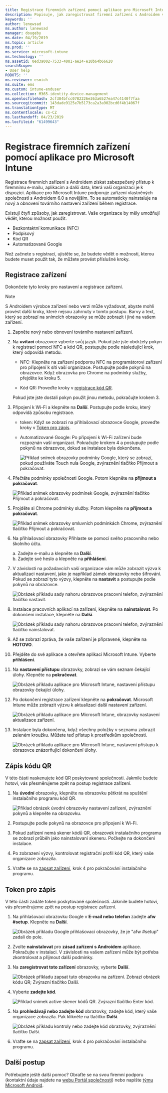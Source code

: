 ```yaml
---
title: Registrace firemních zařízení pomocí aplikace pro Microsoft Intune | Dokumentace Microsoftu
description: Popisuje, jak zaregistrovat firemní zařízení s Androidem v Intune
keywords: ''
author: lenewsad
ms.author: lanewsad
manager: dougeby
ms.date: 04/19/2019
ms.topic: article
ms.prod: ''
ms.service: microsoft-intune
ms.technology: ''
ms.assetid: 0ed3a002-7533-4001-ae24-e10b64b66620
searchScope:
- User help
ROBOTS: ''
ms.reviewer: esmich
ms.suite: ems
ms.custom: intune-enduser
ms.collection: M365-identity-device-management
ms.openlocfilehash: 2cf384bfcc0782226e363a6527ea47c4140f7faa
ms.sourcegitcommit: 143dade9125e7b5173ca2a3a902bcd6f4b14067f
ms.translationtype: MT
ms.contentlocale: cs-CZ
ms.lasthandoff: 04/23/2019
ms.locfileid: "61499643"
---
```

# <a name="enroll-your-corporate-device-with-the-microsoft-intune-app"></a>Registrace firemních zařízení pomocí aplikace pro Microsoft Intune

Registrace firemních zařízení s Androidem získat zabezpečený přístup k firemnímu e-mailu, aplikacím a další data, která vaší organizaci je k dispozici. Aplikace pro Microsoft Intune podporuje zařízení vlastněných společností s Androidem 6.0 a novějším. To se automaticky nainstaluje na nový a obnovení továrního nastavení zařízení během registrace. 

Existují čtyři způsoby, jak zaregistrovat. Vaše organizace by měly umožňují vědět, kterou možnost použít.
 
* Bezkontaktní komunikace (NFC)  
* Podpisový  
* Kód QR   
* Automatizované Google  

Než začnete s registrací, ujistěte se, že budete vědět o možnosti, kterou budete muset použít tak, že můžete provést příslušné kroky.  

## <a name="enroll-device"></a>Registrace zařízení 
Dokončete tyto kroky pro nastavení a registrace zařízení.  

> [!NOTE]
> S Androidem výrobce zařízení nebo verzi může vyžadovat, abyste mohli provést další kroky, které nejsou zahrnuty v tomto postupu. Barvy a text, který se zobrazí na snímcích obrazovky se může zobrazit i jiné na vašem zařízení.  

1. Zapněte nový nebo obnovení továrního nastavení zařízení.  
2. Na **uvítací** obrazovce vyberte svůj jazyk.   Pokud jste jste obdržely pokyn k registraci pomocí NFC a kód QR, postupujte podle následující krok, který odpovídá metodu.  
     * NFC: Klepněte na zařízení podporou NFC na programátorovi zařízení pro připojení k síti vaší organizace. Postupujte podle pokynů na obrazovce. Když obrazovka pro Chrome na podmínky služby, přejděte ke kroku 5.  

      * Kód QR: Proveďte kroky v [registrace kód QR](#qr-code-enrollment).  

      Pokud jste jste dostali pokyn použít jinou metodu, pokračujte krokem 3.    

1. Připojení k Wi-Fi a klepněte na **Další**. Postupujte podle kroku, který odpovídá způsobu registrace. 

    * token: Když se zobrazí na přihlašovací obrazovce Google, proveďte kroky v [Token pro zápis](#token-enrollment).    
    * Automatizované Google: Po připojení k Wi-Fi zařízení bude rozpoznán vaší organizací. Pokračujte krokem 4 a postupujte podle pokynů na obrazovce, dokud se instalace byla dokončena.    
 
       ![Příklad snímek obrazovky podmínky Google, který se zobrazí, pokud používáte Touch nula Google, zvýraznění tlačítko Přijmout a pokračovat.](./media/google-zero-touch-intune-app-01.png)   
   
4. Přečtěte podmínky společnosti Google. Potom klepněte na **přijmout a pokračovat**.  

      ![Příklad snímek obrazovky podmínek Google, zvýraznění tlačítko Přijmout a pokračovat.](./media/fully-managed-intune-app-04.png)   

6. Projděte si Chrome podmínky služby. Potom klepněte na **přijmout a pokračovat**.  

   ![Příklad snímek obrazovky smluvních podmínkách Chrome, zvýraznění tlačítko Přijmout a pokračovat.](./media/fully-managed-intune-app-06.png)   

7. Na přihlašovací obrazovky Přihlaste se pomocí svého pracovního nebo školního účtu.   

    a. Zadejte e-mailu a klepněte na **Další**.      
    b. Zadejte své heslo a klepněte na **přihlášení**.  

8. V závislosti na požadavcích vaší organizace vám může zobrazit výzva k aktualizaci nastavení, jako je například zámek obrazovky nebo šifrování. Pokud se zobrazí tyto výzvy, klepněte na **nastavit** a postupujte podle pokynů na obrazovce.  

   ![Obrázek příkladu sady nahoru obrazovce pracovní telefon, zvýraznění tlačítko nastavit.](./media/fully-managed-intune-app-10.png)   

9. Instalace pracovních aplikací na zařízení, klepněte na **nainstalovat**. Po dokončení instalace, klepněte na **Další**.  

   ![Obrázek příkladu sady nahoru obrazovce pracovní telefon, zvýraznění tlačítko nainstalovat.](./media/fully-managed-intune-app-11.png)   

10. Až se zobrazí zpráva, že vaše zařízení je připravené, klepněte na **HOTOVO**. 

11. Přejděte do své aplikace a otevřete aplikaci Microsoft Intune. Vyberte **přihlášení**. 

12. Na **nastavení přístupu** obrazovky, zobrazí se vám seznam čekající úlohy. Klepněte na **pokračovat**.  

       ![Obrázek příkladu aplikace pro Microsoft Intune, nastavení přístupu obrazovky čekající úlohy.](./media/fully-managed-intune-app-14.png)   

13. Po dokončení registrace zařízení klepněte na **pokračovat**. Microsoft Intune může zobrazit výzvu k aktualizaci další nastavení zařízení.   

       ![Obrázek příkladu aplikace pro Microsoft Intune, obrazovky nastavení aktualizace zařízení.](./media/fully-managed-intune-app-15-2.png)   

14. Instalace byla dokončena, když všechny položky v seznamu zobrazit zeleném kroužku. Můžete teď přístup k prostředkům společnosti.  

       ![Obrázek příkladu aplikace pro Microsoft Intune, nastavení přístupu k obrazovce znázorňující dokončení úlohy.](./media/fully-managed-intune-app-16.png)   


## <a name="qr-code-enrollment"></a>Zápis kódu QR  
V této části naskenujete kód QR poskytované společnosti.  Jakmile budete hotovi, vás přesměrujeme zpět na postup registrace zařízení.     
  
1. Na **úvodní** obrazovky, klepněte na obrazovku pětkrát na spuštění instalačního programu kód QR.  

   ![Příklad obrázek úvodní obrazovky nastavení zařízení, zvýraznění pokynů a klepněte na obrazovku.](./media/qr-code-intune-app-01.png)  

2. Postupujte podle pokynů na obrazovce pro připojení k Wi-Fi.  
3. Pokud zařízení nemá skener kódů QR, obrazovek instalačního programu se zobrazí průběh jako nainstalovaní skeneru. Počkejte na dokončení instalace.  
4. Po zobrazení výzvy, kontrolovat registrační profil kód QR, který vaše organizace zobrazila.  
5. Vraťte se na [zapsat zařízení](#enroll-device), krok 4 pro pokračování instalačního programu.  

## <a name="token-enrollment"></a>Token pro zápis  
V této části zadáte token poskytované společnosti. Jakmile budete hotovi, vás přesměrujeme zpět na postup registrace zařízení.  

1. Na přihlašovací obrazovku Google v **E-mail nebo telefon** zadejte **afw #setup**. Klepněte na **Další**. 

   ![Obrázek příkladu Google přihlašovací obrazovky, že je "afw #setup" zadali do pole.](./media/token-intune-app-01.png)   

2. Zvolte **nainstalovat** pro **zásad zařízení s Androidem** aplikace. Pokračujte v instalaci. V závislosti na vašem zařízení může být potřeba zkontrolovat a přijmout další podmínky.    

3. Na **zaregistrovat toto zařízení** obrazovky, vyberte **Další**.  

   ![Obrázek příkladu zapsat tuto obrazovku na zařízení. Zobrazí obrázek kódu QR; Zvýrazní tlačítko Další.](./media/token-intune-app-02.png)  

4. Vyberte **zadejte kód**.

   ![Příklad snímek active skener kódů QR. Zvýrazní tlačítko Enter kód.](./media/token-intune-app-03.png)  

5. Na **prohledávají nebo zadejte kód** obrazovky, zadejte kód, který vaše organizace zobrazila.  Pak klikněte na tlačítko **Další**.  

   ![Obrázek příkladu kontroly nebo zadejte kód obrazovky, zvýraznění tlačítko Další.](./media/token-intune-app-04.png)  

6. Vraťte se na [zapsat zařízení](#enroll-device), krok 4 pro pokračování instalačního programu.  



## <a name="next-steps"></a>Další postup   
Potřebujete ještě další pomoc? Obraťte se na svou firemní podporu (kontaktní údaje najdete na [webu Portál společnosti](https://go.microsoft.com/fwlink/?linkid=2010980)) nebo napište <a href="mailto:wintunedroidfbk@microsoft.com?subject=I'm having trouble with enrolling my Android device&body=Describe the issue you're experiencing here.">týmu Microsoft Android</a>.  
